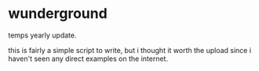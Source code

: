 # wunderground
temps yearly update.

this is fairly a simple script to write, but i thought it worth the upload since i haven't seen any direct examples on the internet. 
